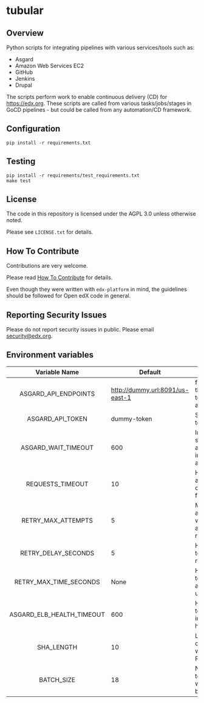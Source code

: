 # tubular

## Overview
Python scripts for integrating pipelines with various services/tools such as:
* Asgard
* Amazon Web Services EC2
* GitHub
* Jenkins
* Drupal

The scripts perform work to enable continuous delivery (CD) for https://edx.org. These scripts are called from various tasks/jobs/stages in GoCD pipelines - but could be called from any automation/CD framework.

## Configuration
```
pip install -r requirements.txt
```

## Testing
```
pip install -r requirements/test_requirements.txt
make test
```

## License

The code in this repository is licensed under the AGPL 3.0 unless
otherwise noted.

Please see ``LICENSE.txt`` for details.

## How To Contribute

Contributions are very welcome.

Please read [How To Contribute](https://github.com/edx/edx-platform/blob/master/CONTRIBUTING.rst) for details.

Even though they were written with ```edx-platform``` in mind, the guidelines
should be followed for Open edX code in general.

## Reporting Security Issues

Please do not report security issues in public. Please email security@edx.org.

## Environment variables

|     Variable Name    | Default                         | Description                                                                                   |
|:--------------------:|---------------------------------|-----------------------------------------------------------------------------------------------|
| ASGARD_API_ENDPOINTS | http://dummy.url:8091/us-east-1 | fully qualified URL to the asgard instance to run the scripts against                         |
| ASGARD_API_TOKEN     | dummy-token                     | String - The asgard token                                                                     |
| ASGARD_WAIT_TIMEOUT  | 600                             | Integer - time in seconds to wait for an action such as instances healthy in a load balancer. |
| REQUESTS_TIMEOUT     | 10                              | How long to wait for an http connection/response from Asgard.                                 |
| RETRY_MAX_ATTEMPTS   | 5                               | Maximum number attempts to be made when asgard returns a 400 or 500 response.            |
| RETRY_DELAY_SECONDS  | 5                               | How long in seconds to wait between retries to asgard                                         |
| RETRY_MAX_TIME_SECONDS | None                          | How long in seconds to keep retrying asgard before giving up.                                 |
| ASGARD_ELB_HEALTH_TIMEOUT | 600                        | How long in seconds to wait for an instanced to become healthy in an ELB.                     |
| SHA_LENGTH           | 10                              | Length of the commit SHA to use when querying for a PR by commit.                             |
| BATCH_SIZE           | 18                              | Number of commits to batch together when querying a PR by commit.                             |
